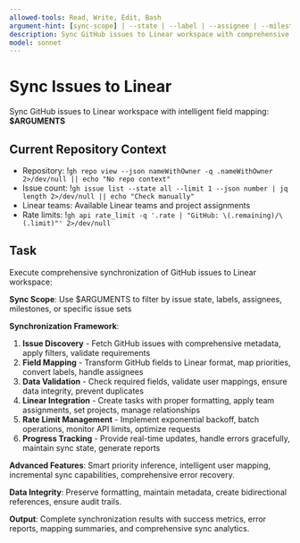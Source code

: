```yaml
---
allowed-tools: Read, Write, Edit, Bash
argument-hint: [sync-scope] | --state | --label | --assignee | --milestone
description: Sync GitHub issues to Linear workspace with comprehensive field mapping and rate limit management
model: sonnet
---
```


# Sync Issues to Linear

Sync GitHub issues to Linear workspace with intelligent field mapping: **$ARGUMENTS**

## Current Repository Context

- Repository: !`gh repo view --json nameWithOwner -q .nameWithOwner 2>/dev/null || echo "No repo context"`
- Issue count: !`gh issue list --state all --limit 1 --json number | jq length 2>/dev/null || echo "Check manually"`
- Linear teams: Available Linear teams and project assignments
- Rate limits: !`gh api rate_limit -q '.rate | "GitHub: \(.remaining)/\(.limit)"' 2>/dev/null`

## Task

Execute comprehensive synchronization of GitHub issues to Linear workspace:

**Sync Scope**: Use $ARGUMENTS to filter by issue state, labels, assignees, milestones, or specific issue sets

**Synchronization Framework**:
1. **Issue Discovery** - Fetch GitHub issues with comprehensive metadata, apply filters, validate requirements
2. **Field Mapping** - Transform GitHub fields to Linear format, map priorities, convert labels, handle assignees
3. **Data Validation** - Check required fields, validate user mappings, ensure data integrity, prevent duplicates
4. **Linear Integration** - Create tasks with proper formatting, apply team assignments, set projects, manage relationships
5. **Rate Limit Management** - Implement exponential backoff, batch operations, monitor API limits, optimize requests
6. **Progress Tracking** - Provide real-time updates, handle errors gracefully, maintain sync state, generate reports

**Advanced Features**: Smart priority inference, intelligent user mapping, incremental sync capabilities, comprehensive error recovery.

**Data Integrity**: Preserve formatting, maintain metadata, create bidirectional references, ensure audit trails.

**Output**: Complete synchronization results with success metrics, error reports, mapping summaries, and comprehensive sync analytics.
